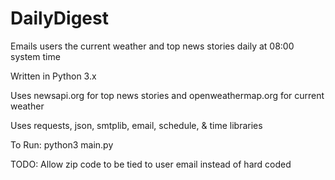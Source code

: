 # DailyDigest
Emails users the current weather and top news stories daily at 08:00 system time

Written in Python 3.x

Uses newsapi.org for top news stories and openweathermap.org for current weather

Uses requests, json, smtplib, email, schedule, & time libraries

To Run: python3 main.py

TODO:
Allow zip code to be tied to user email instead of hard coded
